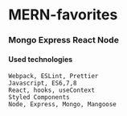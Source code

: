 # MERN-favorites

### Mongo Express React Node

#### Used technologies

```
Webpack, ESLint, Prettier
Javascript, ES6,7,8
React, hooks, useContext
Styled Components
Node, Express, Mongo, Mangoose
```
